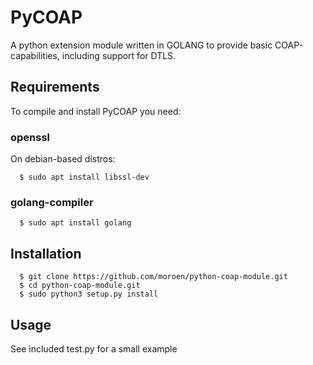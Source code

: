# PyCOAP

A python extension module written in GOLANG to provide basic COAP-capabilities, including support for DTLS.


## Requirements
To  compile and install PyCOAP you need:

### openssl
On debian-based distros:


```shell
  $ sudo apt install libssl-dev
```

### golang-compiler

```shell
  $ sudo apt install golang
```

## Installation

```shell
  $ git clone https://github.com/moroen/python-coap-module.git
  $ cd python-coap-module.git
  $ sudo python3 setup.py install
```

## Usage
See included test.py for a small example
